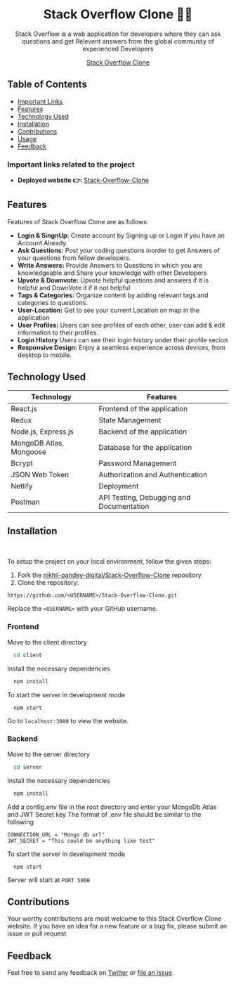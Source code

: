 

<h1 align="center"> Stack Overflow Clone 🧑‍💻</h1> 


<p align="center">
 Stack Overflow is a web application for developers where they can ask questions and get Relevent answers from the global community of experienced Developers
</p>

<p align="center">
  <a href="https://stack-over-flow-frontend.vercel.app/">Stack Overflow Clone
  </a>
</p>


## Table of Contents

- [Important Links](#important-links-related-to-the-project)
- [Features](#features)
- [Technology Used](#technology-used)
- [Installation](#installation)
- [Contributions](#contributions)
- [Usage](#usage)
- [Feedback](#feedback)


### Important links related to the project

* <b>Deployed website 👉: </b> [Stack-Overflow-Clone](https://stack-over-flow-frontend.vercel.app/)

 
## Features

Features of  Stack Overflow Clone are as follows:
- **Login & SingnUp:** Create account by Signing up or Login if you have an Account Already.
- **Ask Questions:** Post your coding questions inorder to get Answers of your questions from fellow developers.
- **Write Answers:** Provide Answers to  Questions in which you are knowledgeable and Share your knowledge with other Developers
- **Upvote & Downvote:** Upvote helpful questions and answers if it is helpful and DownVote it if it not helpful 
- **Tags & Categories:** Organize content by adding relevant tags and categories to questions.
- **User-Location:** Get to see your current Location on  map in the application
- **User Profiles:** Users can see profiles of each other, user can add & edit information to their profiles.
- **Login History** Users can see their login history under their profile secion 
- **Responsive Design:** Enjoy a seamless experience across devices, from desktop to mobile.


## Technology Used

| Technology | Features |
|------------|----------|
|   React.js      |  Frontend of the application |    
| Redux | State Management|    
| Node.js, Express.js    |  Backend of the application  |   
|    MongoDB Atlas, Mongoose    | Database for the application|
| Bcrypt     |    Password Management      |   
| JSON Web Token     |    Authorization and Authentication |
| Netlify     |     Deployment     |  
| Postman | API Testing, Debugging and Documentation |

<!--
## Top-level directory structure

	├── client                   # Frontend React.js directory
	│   ├── public              # Public assets for the React app (images, etc.)
	│   ├── src                 # React application source code
	│   │   ├── components      # Reusable UI components
	│   │   ├── pages           # Individual page components
	│   │   ├── App.js          # Root component
	│   │   ├── index.js        # Entry point for React app
	│   │   └── ...             # Other React-related files and folders
	├── server                  # Backend Node.js/Express directory
	│   ├── controllers         # Controllers for handling requests
	│   ├── models              # Database models and schemas
	│   ├── routes              # API route handlers
	│   ├── utils               # Utility files
	│   ├── views               # Templates for rendering server-side views
	│   ├── app.js              # Express app setup
	│   ├── package-lock.json   # Node.js package lock
	│   └── package.json        # Node.js package information
	├── .gitignore             
	└── README.md


<div align="center">
<img src="https://i.ibb.co/BK8KLHM/MVC-Architecture.jpg" alt="mvc architecture" height="400"/>
</div>
<br/>

## Screenshots of the project
<table>
  <tr>
    <td>Home Page</td>
    <td>Tags Page</td>
  </tr>
  <tr>
    <td>
   <img src="https://i.ibb.co/gM7xXWr/screely-1692895310281.png" border="0">
    </td>
        <td>
<img src="https://i.ibb.co/t2mPvSw/screely-1692895676919.png" alt="screely-1677925947288" border="0"></td>

  </tr>
</table>
<table>
  <tr>
    <td>SignUp Page</td>
    <td>Login Page</td>
  </tr>
  <tr>
    <td>
<img src="https://i.ibb.co/vd9TjxS/screely-1692895003181.png" alt="screely-1677924790571" border="0"></td>
<td><img src="https://i.ibb.co/nc7vgn1/screely-1692894712324.png" alt="screely-1677925542185" border="0">
</td>
  </tr>
</table>
<table>
  <tr>
    <td>Question Detail Screen</td>
    <td>Posting an Answer Screen</td>
  </tr>
  <tr>
    <td>
<img src="https://i.ibb.co/M1n4dHf/screely-1692897031364.png" alt="screely-1677925947288" border="0"></td>
<td>
   <img src="https://i.ibb.co/TmSPn3k/screely-1692897192656.png" border="0">
    </td>
  </tr>
</table>
<table>
  <tr>
    <td>All Users Screen</td>
    <td>Ask a Question Screen</td>
  </tr>
  <tr>
<td>
   <img src="https://i.ibb.co/Bym2PSg/screely-1692896520603.png" border="0">
    </td>
<td>
   <img src="https://i.ibb.co/YB4VDgq/screely-1692896859187.png" border="0">
    </td>

  </tr>
</table>
<table>
  <tr>
    <td>User Profile Screen</td>
    <td>Other User's Profile Page</td>
  </tr>
  <tr>
     <td>
<img src="https://i.ibb.co/r728nds/image.png" border="0"></td>
    <td>
<img src="https://i.ibb.co/LRv0rQh/screely-1692896637899.png" alt="screely-1677925947288" border="0"></td>
  </tr>
</table>

-->

##  Installation
<br>

To setup the project on your local environment, follow the given steps:

1. Fork the [nikhil-pandey-digital/Stack-Overflow-Clone](https://github.com/nikhil-pandey-digital/stack-over-flow-clone) repository.
2. Clone the repository:
```
https://github.com/<USERNAME>/Stack-Overflow-Clone.git
```

  Replace the `<USERNAME>` with your GitHub username. 

  ### Frontend

Move to the client directory

```bash
  cd client
```

Install the necessary dependencies

```bash
  npm install
```

To start the server in development mode

```
  npm start
```

Go to `localhost:3000` to view the website.
<br>

### Backend

Move to the server directory

```bash
  cd server
```

Install the necessary dependencies

```bash
  npm install
```

Add a config.env file in the root directory and enter your MongoDb Atlas and JWT Secret key 
The format of .env file should be similar to the following
```
CONNECTION_URL = "Mongo db url"
JWT_SECRET = "This could be anything like test"
```
To start the server in development mode

```
  npm start
```

Server will start at `PORT 5000`
<br>

## Contributions

Your worthy contributions are most welcome to this Stack Overflow Clone website. If you have an idea for a new feature or a bug fix, please submit an issue or pull request.


## Feedback

Feel free to send any feedback on [Twitter](https://twitter.com/mr_nikhilpandey) or [file an issue](https://github.com/nikhil-pandey-digital/stack-over-flow-clone/issues/new). 

